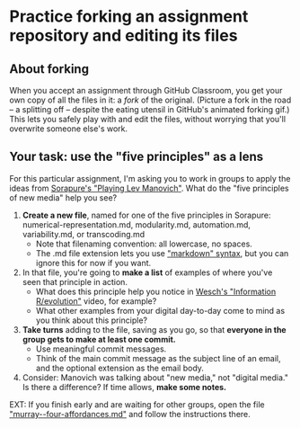 # Practice forking an assignment repository and editing its files

## About forking
When you accept an assignment through GitHub Classroom, you get your own copy of all the files in it: a *fork* of the original. (Picture a fork in the road – a splitting off – despite the eating utensil in GitHub's animated forking gif.) This lets you safely play with and edit the files, without worrying that you'll overwrite someone else's work.

## Your task: use the "five principles" as a lens
For this particular assignment, I'm asking you to work in groups to apply the ideas from [Sorapure's "Playing Lev Manovich"](http://kairos.technorhetoric.net/8.2/binder2.html?coverweb/sorapure/index.htm). What do the "five principles of new media" help you see?

1. **Create a new file**, named for one of the five principles in Sorapure: numerical-representation.md, modularity.md, automation.md, variability.md, or transcoding.md
   - Note that filenaming convention: all lowercase, no spaces. 
   - The .md file extension lets you use ["markdown" syntax](https://guides.github.com/features/mastering-markdown/), but you can ignore this for now if you want.
2. In that file, you're going to **make a list** of examples of where you've seen that principle in action.
   - What does this principle help you notice in [Wesch's "Information R/evolution"](http://www.youtube.com/watch?v=-4CV05HyAbM) video, for example?
   - What other examples from your digital day-to-day come to mind as you think about this principle?
3. **Take turns** adding to the file, saving as you go, so that **everyone in the group gets to make at least one commit.**
   - Use meaningful commit messages.
   - Think of the main commit message as the subject line of an email, and the optional extension as the email body.
4. Consider: Manovich was talking about "new media," not "digital media." Is there a difference? If time allows, **make some notes.**

EXT: If you finish early and are waiting for other groups, open the file ["murray--four-affordances.md"](murray--four-affordances.md) and follow the instructions there.
